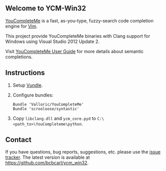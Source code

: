 ## Welcome to YCM-Win32

[YouCompleteMe][youcompleteme] is a fast, as-you-type, fuzzy-search
code completion engine for [Vim][vim].

This project provide YouCompleteMe binaries with Clang support for
Windows using Visual Studio 2012 Update 2.

Visit [YouCompleteMe User Guide][ycm_user_guide] for more details
about semantic completions.

## Instructions

1. Setup [Vundle](https://github.com/gmarik/vundle).
2. Configure bundles:

    ```vim
    Bundle 'Valloric/YouCompleteMe'
    Bundle 'scrooloose/syntastic'
    ```
3. Copy ``libclang.dll`` and ``ycm_core.pyd`` to
``C:\<path_to>\YouCompleteme\python``.

## Contact

If you have questions, bug reports, suggestions, etc. please use the
[issue tracker][tracker]. The latest version is available at
https://github.com/bcbcarl/ycm_win32.


<!-- Link -->
[vim]: http://www.vim.org/
[youcompleteme]: https://github.com/Valloric/YouCompleteMe
[ycm_user_guide]: https://github.com/Valloric/YouCompleteMe#user-guide
[tracker]: https://github.com/bcbcarl/ycm_win32/issues
